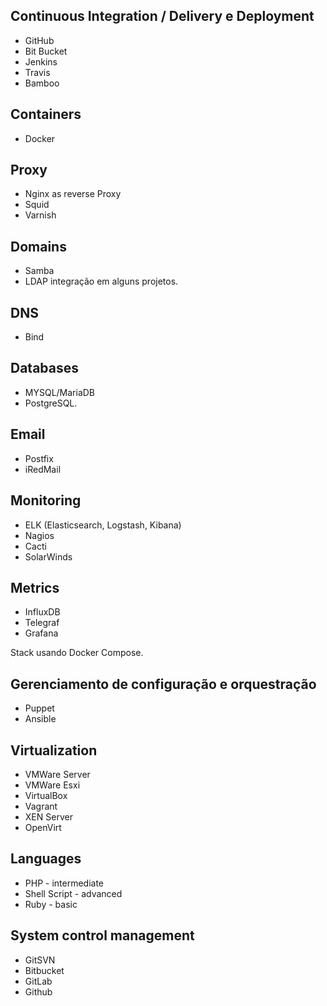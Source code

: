 ## Continuous Integration / Delivery e Deployment
* GitHub
* Bit Bucket
* Jenkins
* Travis
* Bamboo

## Containers
* Docker

## Proxy
* Nginx as reverse Proxy
* Squid
* Varnish

## Domains
* Samba
* LDAP integração em alguns projetos.

## DNS
* Bind

## Databases
* MYSQL/MariaDB
* PostgreSQL.

## Email
* Postfix
* iRedMail

## Monitoring
* ELK (Elasticsearch, Logstash, Kibana)
* Nagios
* Cacti
* SolarWinds

## Metrics
* InfluxDB
* Telegraf
* Grafana

Stack usando Docker Compose.

## Gerenciamento de configuração e orquestração
* Puppet
* Ansible

## Virtualization
* VMWare Server
* VMWare Esxi
* VirtualBox
* Vagrant
* XEN Server
* OpenVirt

## Languages
* PHP - intermediate
* Shell Script - advanced
* Ruby - basic

## System control management
* GitSVN
* Bitbucket
* GitLab
* Github
